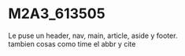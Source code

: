 # M2A3_613505
Le puse un header, nav, main, article, aside y footer.  
tambien cosas como time el abbr y cite 
